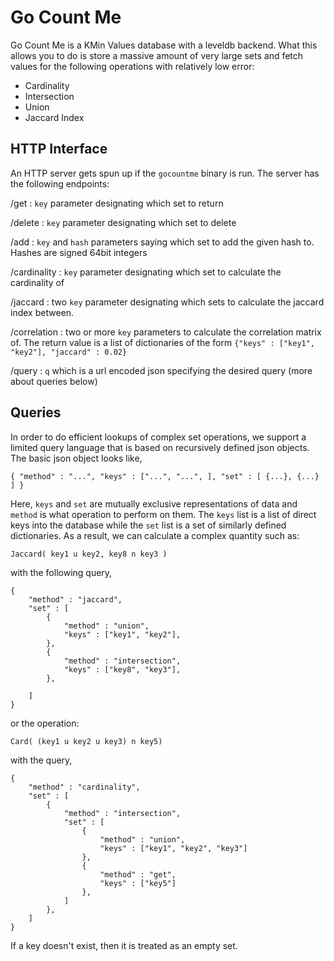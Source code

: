 # Go Count Me

Go Count Me is a KMin Values database with a leveldb backend.  What this allows
you to do is store a massive amount of very large sets and fetch values for
the following operations with relatively low error:

* Cardinality
* Intersection
* Union 
* Jaccard Index

## HTTP Interface

An HTTP server gets spun up if the `gocountme` binary is run.  The server has
the following endpoints:

/get : `key` parameter designating which set to return

/delete : `key` parameter designating which set to delete

/add : `key` and `hash` parameters saying which set to add the given hash to.
Hashes are signed 64bit integers

/cardinality : `key` parameter designating which set to calculate the
cardinality of

/jaccard : two `key` parameter designating which sets to calculate the jaccard
index between.

/correlation : two or more `key` parameters to calculate the correlation matrix
of.  The return value is a list of dictionaries of the form `{"keys" : ["key1",
"key2"], "jaccard" : 0.02}`

/query : `q` which is a url encoded json specifying the desired query (more
about queries below)


## Queries

In order to do efficient lookups of complex set operations, we support a
limited query language that is based on recursively defined json objects.  The
basic json object looks like,

``` 
{ "method" : "...", "keys" : ["...", "...", ], "set" : [ {...}, {...} ] }
``` 

Here, `keys` and `set` are mutually exclusive representations of data and
`method` is what operation to perform on them.  The `keys` list is a list of
direct keys into the database while the `set` list is a set of similarly
defined dictionaries.  As a result, we can calculate a complex quantity such as:

```
Jaccard( key1 u key2, key8 n key3 )
```

with the following query,

```
{
    "method" : "jaccard",
    "set" : [
        {
            "method" : "union",
            "keys" : ["key1", "key2"],
        },
        {
            "method" : "intersection",
            "keys" : ["key8", "key3"],
        },

    ]
}
```

or the operation:

```
Card( (key1 u key2 u key3) n key5)
```

with the query,

```
{
    "method" : "cardinality",
    "set" : [
        {
            "method" : "intersection",
            "set" : [
                {
                    "method" : "union",
                    "keys" : ["key1", "key2", "key3"]
                },
                {
                    "method" : "get",
                    "keys" : ["key5"]
                },
            ]
        },
    ]
}
```

If a key doesn't exist, then it is treated as an empty set.
